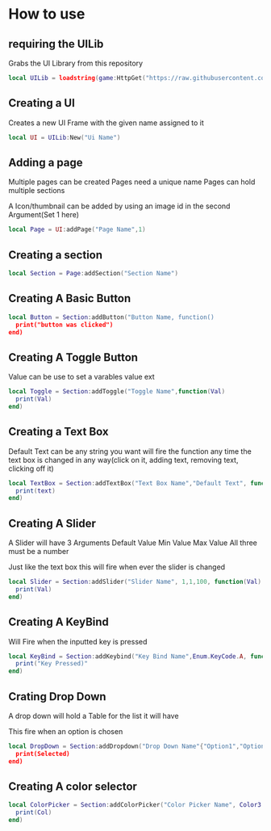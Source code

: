 # How to use

## requiring the UILib
Grabs the UI Library from this repository

```lua
local UILib = loadstring(game:HttpGet("https://raw.githubusercontent.com/MX6-RBX/UiLib/refs/heads/main/UiLib.lua"))()
```

## Creating a UI
Creates a new UI Frame with the given name assigned to it

```lua
local UI = UILib:New("Ui Name")
```

## Adding a page 
Multiple pages can be created
Pages need a unique name
Pages can hold multiple sections 

A  Icon/thumbnail can be added by using an image id in the second Argument(Set 1 here)
```lua
local Page = UI:addPage("Page Name",1)
```

## Creating a section
```lua
local Section = Page:addSection("Section Name")
```

## Creating A Basic Button
```lua
local Button = Section:addButton("Button Name, function()
  print("button was clicked")
end)
```

## Creating A Toggle Button
Value can be use to set a varables value ext

```lua
local Toggle = Section:addToggle("Toggle Name",function(Val)
  print(Val)
end)
```

## Creating a Text Box

Default Text can be any string you want
will fire the function any time the text box is changed in any way(click on it, adding text, removing text, clicking off it)

```lua
local TextBox = Section:addTextBox("Text Box Name","Default Text", function(text)
  print(text)
end)
```

## Creating A Slider
A Slider will have 3 Arguments 
Default Value 
Min Value
Max Value
All three must be a number 

Just like the text box this will fire when ever the slider is changed
```lua
local Slider = Section:addSlider("Slider Name", 1,1,100, function(Val)
  print(Val)
end)
```

## Creating A KeyBind 
Will Fire when the inputted key is pressed

```lua
local KeyBind = Section:addKeybind("Key Bind Name",Enum.KeyCode.A, function()
  print("Key Pressed)"
end)
```

## Crating Drop Down
A drop down will hold a Table for the list it will have 

This fire when an option is chosen 
```lua
local DropDown = Section:addDropdown("Drop Down Name"{"Option1","Option2",Option3",function(Selected}
  print(Selected)
end)
```

## Creating A color selector

```lua
local ColorPicker = Section:addColorPicker("Color Picker Name", Color3.fromRGB(255,255,255), function(Col)
  print(Col)
end)
```







